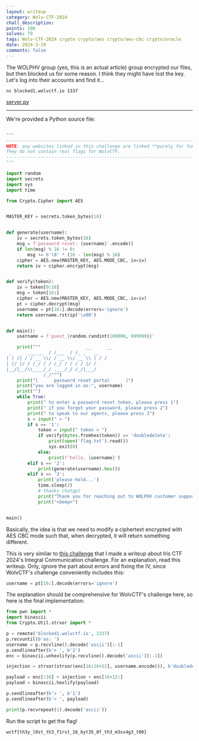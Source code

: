 ```yaml
---
layout: writeup
category: Wolv-CTF-2024
chall_description:
points: 100
solves: 79
tags: Wolv-CTF-2024 crypto crypto/aes crypto/aes-cbc crypto/oracle
date: 2024-3-19
comments: false
---
```


The WOLPHV group (yes, this is an actual article) group encrypted our files, but then blocked us for some reason. I think they might have lost the key. Let's log into their accounts and find it...  

`nc blocked1.wolvctf.io 1337`  

[server.py](https://github.com/Nightxade/ctf-writeups/blob/master/assets/CTFs/Wolv-CTF-2024/crypto/blocked-1/server.py) 

---

We're provided a Python source file:  

```py

"""
----------------------------------------------------------------------------
NOTE: any websites linked in this challenge are linked **purely for fun**
They do not contain real flags for WolvCTF.
----------------------------------------------------------------------------
"""

import random
import secrets
import sys
import time

from Crypto.Cipher import AES


MASTER_KEY = secrets.token_bytes(16)


def generate(username):
    iv = secrets.token_bytes(16)
    msg = f'password reset: {username}'.encode()
    if len(msg) % 16 != 0:
        msg += b'\0' * (16 - len(msg) % 16)
    cipher = AES.new(MASTER_KEY, AES.MODE_CBC, iv=iv)
    return iv + cipher.encrypt(msg)


def verify(token):
    iv = token[0:16]
    msg = token[16:]
    cipher = AES.new(MASTER_KEY, AES.MODE_CBC, iv=iv)
    pt = cipher.decrypt(msg)
    username = pt[16:].decode(errors='ignore')
    return username.rstrip('\x00')


def main():
    username = f'guest_{random.randint(100000, 999999)}'

    print("""                 __      __
 _      ______  / /___  / /_ _   __
| | /| / / __ \\/ / __ \\/ __ \\ | / /
| |/ |/ / /_/ / / /_/ / / / / |/ /
|__/|__/\\____/_/ .___/_/ /_/|___/
              /_/""")
    print("[      password reset portal      ]")
    print("you are logged in as:", username)
    print("")
    while True:
        print(" to enter a password reset token, please press 1")
        print(" if you forgot your password, please press 2")
        print(" to speak to our agents, please press 3")
        s = input(" > ")
        if s == '1':
            token = input(" token > ")
            if verify(bytes.fromhex(token)) == 'doubledelete':
                print(open('flag.txt').read())
                sys.exit(0)
            else:
                print(f'hello, {username}')
        elif s == '2':
            print(generate(username).hex())
        elif s == '3':
            print('please hold...')
            time.sleep(2)
            # thanks chatgpt
            print("Thank you for reaching out to WOLPHV customer support. We appreciate your call. Currently, all our agents are assisting other customers. We apologize for any inconvenience this may cause. Your satisfaction is important to us, and we want to ensure that you receive the attention you deserve. Please leave your name, contact number, and a brief message, and one of our representatives will get back to you as soon as possible. Alternatively, you may also visit our website at https://wolphv.chal.wolvsec.org/ for self-service options. Thank you for your understanding, and we look forward to assisting you shortly.")
            print("<beep>")


main()
```

Basically, the idea is that we need to modify a ciphertext encrypted with AES CBC mode such that, when decrypted, it will return something different.  

This is very similar to [this challenge](https://nightxade.github.io/ctf-writeups/writeups/2024/Iris-CTF-2024/crypto/integral-communication.html) that I made a writeup about Iris CTF 2024's Integral Communication challenge. For an explanation, read this writeup. Only, ignore the part about errors and fixing the IV, since WolvCTF's challenge conveniently includes this:  

```py
username = pt[16:].decode(errors='ignore')
```

The explanation should be comprehensive for WolvCTF's challenge here, so here is the final implementation:  

```py
from pwn import *
import binascii
from Crypto.Util.strxor import *

p = remote('blocked1.wolvctf.io', 1337)
p.recvuntil(b'as: ')
username = p.recvline().decode('ascii')[:-1]
p.sendlineafter(b'> ', b'2')
enc = binascii.unhexlify(p.recvline().decode('ascii')[:-1])

injection = strxor(strxor(enc[16:16+12], username.encode()), b'doubledelete')

payload = enc[:16] + injection + enc[16+12:]
payload = binascii.hexlify(payload)

p.sendlineafter(b'> ', b'1')
p.sendlineafter(b'> ', payload)

print(p.recvrepeat(1).decode('ascii'))
```

Run the script to get the flag!  

    wctf{th3y_l0st_th3_f1rst_16_byt35_0f_th3_m3ss4g3_t00}